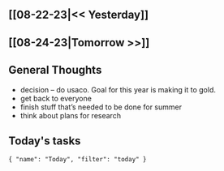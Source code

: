 ## [[08-22-23|<< Yesterday]]
## [[08-24-23|Tomorrow >>]]
## General Thoughts
- decision – do usaco. Goal for this year is making it to gold.
- get back to everyone
- finish stuff that’s needed to be done for summer
- think about plans for research
## Today's tasks

```todoist 
{ "name": "Today", "filter": "today" } 
```
